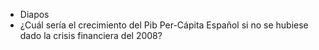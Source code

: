 - Diapos
- ¿Cuál sería el crecimiento del Pib Per-Cápita Español si no se hubiese dado la crisis financiera del 2008?